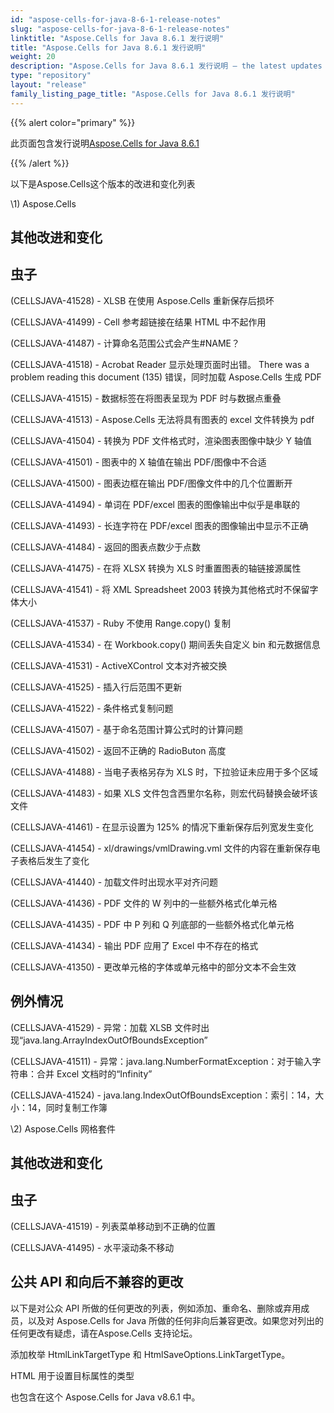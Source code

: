 ```yaml
---
id: "aspose-cells-for-java-8-6-1-release-notes"
slug: "aspose-cells-for-java-8-6-1-release-notes"
linktitle: "Aspose.Cells for Java 8.6.1 发行说明"
title: "Aspose.Cells for Java 8.6.1 发行说明"
weight: 20
description: "Aspose.Cells for Java 8.6.1 发行说明 – the latest updates and fixes."
type: "repository"
layout: "release"
family_listing_page_title: "Aspose.Cells for Java 8.6.1 发行说明"
---
```

{{% alert color="primary" %}} 

此页面包含发行说明[Aspose.Cells for Java 8.6.1](https://releases.aspose.com/cells/java/new-releases/aspose.cells-for-java-8.6.1/)

{{% /alert %}} 

以下是Aspose.Cells这个版本的改进和变化列表



\1) Aspose.Cells 


## **其他改进和变化**

## **虫子**


(CELLSJAVA-41528) - XLSB 在使用 Aspose.Cells 重新保存后损坏

(CELLSJAVA-41499) - Cell 参考超链接在结果 HTML 中不起作用

(CELLSJAVA-41487) - 计算命名范围公式会产生#NAME？

 (CELLSJAVA-41518) - Acrobat Reader 显示处理页面时出错。 There was a problem reading this document (135) 错误，同时加载 Aspose.Cells 生成 PDF

 (CELLSJAVA-41515) - 数据标签在将图表呈现为 PDF 时与数据点重叠

(CELLSJAVA-41513) - Aspose.Cells 无法将具有图表的 excel 文件转换为 pdf

 (CELLSJAVA-41504) - 转换为 PDF 文件格式时，渲染图表图像中缺少 Y 轴值

(CELLSJAVA-41501) - 图表中的 X 轴值在输出 PDF/图像中不合适

(CELLSJAVA-41500) - 图表边框在输出 PDF/图像文件中的几个位置断开

(CELLSJAVA-41494) - 单词在 PDF/excel 图表的图像输出中似乎是串联的

(CELLSJAVA-41493) - 长连字符在 PDF/excel 图表的图像输出中显示不正确

(CELLSJAVA-41484) - 返回的图表点数少于点数

(CELLSJAVA-41475) - 在将 XLSX 转换为 XLS 时重置图表的轴链接源属性

(CELLSJAVA-41541) - 将 XML Spreadsheet 2003 转换为其他格式时不保留字体大小

(CELLSJAVA-41537) - Ruby 不使用 Range.copy() 复制

(CELLSJAVA-41534) - 在 Workbook.copy() 期间丢失自定义 bin 和元数据信息

(CELLSJAVA-41531) - ActiveXControl 文本对齐被交换

(CELLSJAVA-41525) - 插入行后范围不更新

(CELLSJAVA-41522) - 条件格式复制问题

(CELLSJAVA-41507) - 基于命名范围计算公式时的计算问题

(CELLSJAVA-41502) - 返回不正确的 RadioButon 高度

(CELLSJAVA-41488) - 当电子表格另存为 XLS 时，下拉验证未应用于多个区域

(CELLSJAVA-41483) - 如果 XLS 文件包含西里尔名称，则宏代码替换会破坏该文件

(CELLSJAVA-41461) - 在显示设置为 125% 的情况下重新保存后列宽发生变化

(CELLSJAVA-41454) - xl/drawings/vmlDrawing.vml 文件的内容在重新保存电子表格后发生了变化

(CELLSJAVA-41440) - 加载文件时出现水平对齐问题

(CELLSJAVA-41436) - PDF 文件的 W 列中的一些额外格式化单元格

(CELLSJAVA-41435) - PDF 中 P 列和 Q 列底部的一些额外格式化单元格

(CELLSJAVA-41434) - 输出 PDF 应用了 Excel 中不存在的格式

(CELLSJAVA-41350) - 更改单元格的字体或单元格中的部分文本不会生效


## **例外情况**


(CELLSJAVA-41529) - 异常：加载 XLSB 文件时出现“java.lang.ArrayIndexOutOfBoundsException”

 (CELLSJAVA-41511) - 异常：java.lang.NumberFormatException：对于输入字符串：合并 Excel 文档时的“Infinity”

 (CELLSJAVA-41524) - java.lang.IndexOutOfBoundsException：索引：14，大小：14，同时复制工作簿



\2) Aspose.Cells 网格套件


## **其他改进和变化**

## **虫子**


(CELLSJAVA-41519) - 列表菜单移动到不正确的位置

(CELLSJAVA-41495) - 水平滚动条不移动


## **公共 API 和向后不兼容的更改**


以下是对公众 API 所做的任何更改的列表，例如添加、重命名、删除或弃用成员，以及对 Aspose.Cells for Java 所做的任何非向后兼容更改。如果您对列出的任何更改有疑虑，请在Aspose.Cells 支持论坛。



添加枚举 HtmlLinkTargetType 和 HtmlSaveOptions.LinkTargetType。

 HTML 用于设置目标属性的类型

也包含在这个 Aspose.Cells for Java v8.6.1 中。
